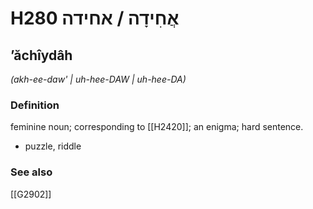 # H280 אֲחִידָה / אחידה

## ʼăchîydâh

_(akh-ee-daw' | uh-hee-DAW | uh-hee-DA)_

### Definition

feminine noun; corresponding to [[H2420]]; an enigma; hard sentence.

- puzzle, riddle
### See also

[[G2902]]

